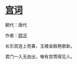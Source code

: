 # [宫词](http://so.gushiwen.org/view_13570.aspx)

朝代：唐代

作者：[顾况](http://so.gushiwen.org/author_49.aspx)

长乐宫连上苑春，玉楼金殿艳歌新。 

君门一入无由出，唯有宫莺得见人。

